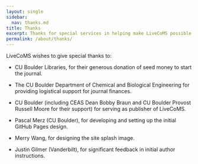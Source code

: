 ```yaml
---
layout: single
sidebar:
  nav: thanks.md
title: Thanks
excerpt: Thanks for special services in helping make LiveCoMS possible
permalink: /about/thanks/
---
```


LiveCoMS wishes to give special thanks to:

* CU Boulder Libraries, for their generous donation of seed money to start the journal.

* The CU Boulder Department of Chemical and Biological Engineering for providing logistical support
  for journal finances.

* CU Boulder (including CEAS Dean Bobby Braun and CU Boulder Provost Russell Moore
  for their support) for serving as publisher of LiveCoMS.

* Pascal Merz (CU Boulder), for developing and setting up the initial GitHub Pages design.

* Merry Wang, for designing the site splash image.

* Justin Gilmer (Vanderbilt), for significant feedback in initial author instructions. 